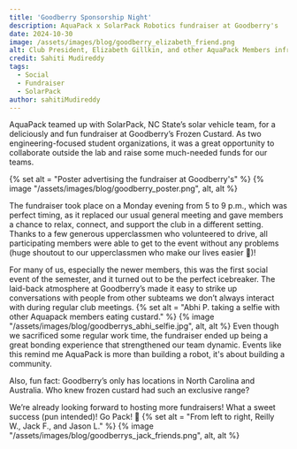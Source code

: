 ```yaml
---
title: 'Goodberry Sponsorship Night'
description: AquaPack x SolarPack Robotics fundraiser at Goodberry's 
date: 2024-10-30
image: /assets/images/blog/goodberry_elizabeth_friend.png
alt: Club President, Elizabeth Gillkin, and other AquaPack Members infront of Goodberry's
credit: Sahiti Mudireddy
tags:
  - Social
  - Fundraiser
  - SolarPack
author: sahitiMudireddy
---
```


AquaPack teamed up with SolarPack, NC State’s solar vehicle team, for a deliciously and fun fundraiser at Goodberry’s Frozen Custard. As two engineering-focused student organizations, it was a great opportunity to collaborate outside the lab and raise some much-needed funds for our teams.

{% set alt = "Poster advertising the fundraiser at Goodberry's" %}
{% image "/assets/images/blog/goodberry_poster.png", alt, alt %}

The fundraiser took place on a Monday evening from 5 to 9 p.m., which was perfect timing, as it replaced our usual general meeting and gave members a chance to relax, connect, and support the club in a different setting. Thanks to a few generous upperclassmen who volunteered to drive, all participating members were able to get to the event without any problems (huge shoutout to our upperclassmen who make our lives easier 🙌)!

For many of us, especially the newer members, this was the first social event of the semester, and it turned out to be the perfect icebreaker. The laid-back atmosphere at Goodberry’s made it easy to strike up conversations with people from other subteams we don’t always interact with during regular club meetings.
{% set alt = "Abhi P. taking a selfie with other Aquapack members eating custard." %}
{% image "/assets/images/blog/goodberrys_abhi_selfie.jpg", alt, alt %}
Even though we sacrificed some regular work time, the fundraiser ended up being a great bonding experience that strengthened our team dynamic. Events like this remind me AquaPack is more than building a robot, it's about building a community. 

Also, fun fact: Goodberry’s only has locations in North Carolina and Australia. Who knew frozen custard had such an exclusive range?

We’re already looking forward to hosting more fundraisers! What a sweet success (pun intended)! Go Pack! 🐺
{% set alt = "From left to right, Reilly W., Jack F., and Jason L." %}
{% image "/assets/images/blog/goodberrys_jack_friends.png", alt, alt %}
